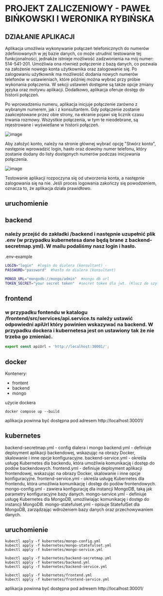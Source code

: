 # PROJEKT ZALICZENIOWY - PAWEŁ BIŃKOWSKI I WERONIKA RYBIŃSKA

## DZIAŁANIE APLIKACJI

Aplikacja umożliwia wykonywanie połączeń telefonicznych do numerów zdefiniowanych w jej bazie danych, co może utrudnić testowanie tej funkcjonalności, jednakże istnieje możliwość zadzwonienia na mój numer: 514-541-201. Umożliwia ona również połączenie z bazą danych, co pozwala na założenie nowego konta użytkownika oraz zalogowanie się. Po zalogowaniu użytkownik ma możliwość dodania nowych numerów telefonów w ustawieniach, które później można wybrać przy próbie wykonania połączenia. W sekcji ustawień dostępne są także opcje zmiany języka oraz motywu aplikacji. Dodatkowo, aplikacja oferuje dostęp do historii połączeń.

Po wprowadzeniu numeru, aplikacja inicjuje połączenie zarówno z wybranym numerem, jak i z konsultantem. Gdy połączenie zostanie zaakceptowane przez obie strony, na ekranie pojawi się licznik czasu trwania rozmowy. Wszystkie połączenia, w tym te nieodebrane, są rejestrowane i wyświetlane w historii połączeń.

![image](https://github.com/DwieTwarze2000/vue-project/assets/48262070/012475ea-ad25-4d28-8769-34960d1905e9)

Aby założyć konto, należy na stronie głównej wybrać opcję "Stwórz konto", następnie wprowadzić login, hasło oraz dowolny numer telefonu, który zostanie dodany do listy dostępnych numerów podczas inicjowania połączenia.

![image](https://github.com/DwieTwarze2000/vue-project/assets/48262070/27c8abd7-fcc4-42a4-a786-7865bb544164)

Testowanie aplikacji rozpoczyna się od utworzenia konta, a następnie zalogowania się na nie. Jeśli proces logowania zakończy się powodzeniem, oznacza to, że aplikacja działa prawidłowo.


## uruchomienie

## backend

### należy przejść do zakładki /backend i następnie uzupełnić plik .env (w przypadku kubernetesa dane będą brane z backend-secretmap.yml). W mailu podaliśmy nasz login i hasło.

.env-example
```bash
LOGIN="login"  #login do dialera (konsultant) - 
PASSWORD="password"  #hasło do dialera (konsultant)

MONGO_URL="mongodb://mongo/admin"  #mongo db url
TOKEN_SECRET="your secret token"  #secret token dla jwt. (Klucz do szyfrowania, może to być dowolny string)
```

## frontend

### w przypadku fontendu w katalogu /frontend/src/services/api.service.ts należy ustawić odpowiedni apiUrl który powinien wskazywać na backend. W przypadku dockera i kubernetesa jest on ustawiony tak że nie trzeba go zmieniać.

```js
export const apiUrl = 'http://localhost:30001/';
```

## docker 

Kontenery:
- frontent
- backend
- mongo

użycie dockera
```
docker compose up --build
```
aplikacja powinna być dostępna pod adresem http://localhost:30001/


## kubernetes
backend-secretmap.yml - config dialera i mongo
backend.yml - definiuje deployment aplikacji backendowej, wskazując na obrazy Docker, skalowanie i inne opcje konfiguracyjne.
backend-service.yml - określa usługę Kubernetes dla backendu, która umożliwia komunikację i dostęp do podów backendowych.
frontend.yml -  definiuje deployment aplikacji frontendowej, wskazując na obrazy Docker, skalowanie i inne opcje konfiguracyjne.
frontend-service.yml  - określa usługę Kubernetes dla frontendu, która umożliwia komunikację i dostęp do podów frontendowych.
mongo-config.yml - zawiera konfigurację dla instancji MongoDB, taką jak parametry konfiguracyjne bazy danych.
mongo-service.yml - definiuje usługę Kubernetes dla MongoDB, umożliwiając komunikację i dostęp do instancji MongoDB.
mongo-statefulset.yml - opisuje StatefulSet dla MongoDB, zarządzając wdrożeniem bazy danych oraz przechowywaniem danych.

## uruchomienie

```
kubectl apply -f kubernetes/mongo-config.yml
kubectl apply -f kubernetes/mongo-statefulset.yml
kubectl apply -f kubernetes/mongo-service.yml

kubectl apply -f kubernetes/backend-secretmap.yml
kubectl apply -f kubernetes/backend.yml
kubectl apply -f kubernetes/backend-service.yml

kubectl apply -f kubernetes/frontend.yml
kubectl apply -f kubernetes/frontend-service.yml
```
aplikacja powinna być dostępna pod adresem http://localhost:30001/ 



